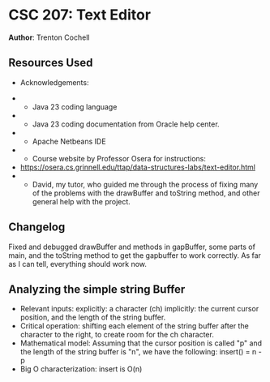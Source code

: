 # CSC 207: Text Editor

**Author**: Trenton Cochell

## Resources Used

+ Acknowledgements:
 * - Java 23 coding language
 * - Java 23 coding documentation from Oracle help center.
 * - Apache Netbeans IDE
 * - Course website by Professor Osera for instructions:
 *   https://osera.cs.grinnell.edu/ttap/data-structures-labs/text-editor.html
 * - David, my tutor, who guided me through the process of fixing many of the problems with the drawBuffer and toString method, and other general help with the project. 


## Changelog
Fixed and debugged drawBuffer and methods in gapBuffer, some parts of main, and the toString method to get the gapbuffer to work correctly. As far as I can tell, everything should work now. 

## Analyzing the simple string Buffer
* Relevant inputs: explicitly: a character (ch) implicitly: the current cursor position, and the length
of the string buffer.
* Critical operation: shifting each element of the string buffer after the character to the right,
to create room for the ch character. 
* Mathematical model: Assuming that the cursor position is called "p" and the length of the string buffer
is "n", we have the following:
    insert() = n - p
* Big O characterization: insert is O(n)